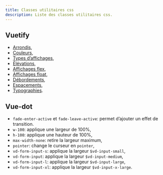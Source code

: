 ```yaml
---
title: Classes utilitaires css
description: Liste des classes utilitaires css.
---
```


## Vuetify

-  [Arrondis](https://vuetifyjs.com/en/styles/border-radius/),
-  [Couleurs](https://vuetifyjs.com/en/styles/colors/),
-  [Types d’affichages](https://vuetifyjs.com/en/styles/display/),
-  [Élévations](https://vuetifyjs.com/en/styles/display/),
-  [Affichages flex](https://vuetifyjs.com/en/styles/flex/),
-  [Affichages float](https://vuetifyjs.com/en/styles/float/),
-  [Débordements](https://vuetifyjs.com/en/styles/overflow/),
-  [Espacements](https://vuetifyjs.com/en/styles/spacing/),
-  [Typographies](https://vuetifyjs.com/en/styles/text-and-typography/).

## Vue-dot

- `fade-enter-active` et `fade-leave-active`: permet d’ajouter un effet de transition.
- `w-100`: applique une largeur de 100%,
- `h-100`: applique une hauteur de 100%,
- `max-width-none`: retire la largeur maximum,
- `pointer`: change le curseur en `pointer`,
- `vd-form-input-s`: applique la largeur `$vd-input-small`,
- `vd-form-input`: applique la largeur `$vd-input-medium`,
- `vd-form-input-l`: applique la largeur `$vd-input-large`,
- `vd-form-input-xl`: applique la largeur `$vd-input-x-large`.
